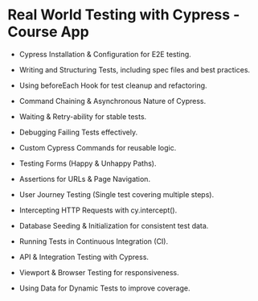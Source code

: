 # Real World Testing with Cypress - Course App

- Cypress Installation & Configuration for E2E testing.
- Writing and Structuring Tests, including spec files and best practices.
- Using beforeEach Hook for test cleanup and refactoring.
- Command Chaining & Asynchronous Nature of Cypress.
- Waiting & Retry-ability for stable tests.
- Debugging Failing Tests effectively.
- Custom Cypress Commands for reusable logic.
- Testing Forms (Happy & Unhappy Paths).
- Assertions for URLs & Page Navigation.
- User Journey Testing (Single test covering multiple steps).
- Intercepting HTTP Requests with cy.intercept().
- Database Seeding & Initialization for consistent test data.
- Running Tests in Continuous Integration (CI).

- API & Integration Testing with Cypress.
- Viewport & Browser Testing for responsiveness.
- Using Data for Dynamic Tests to improve coverage.
